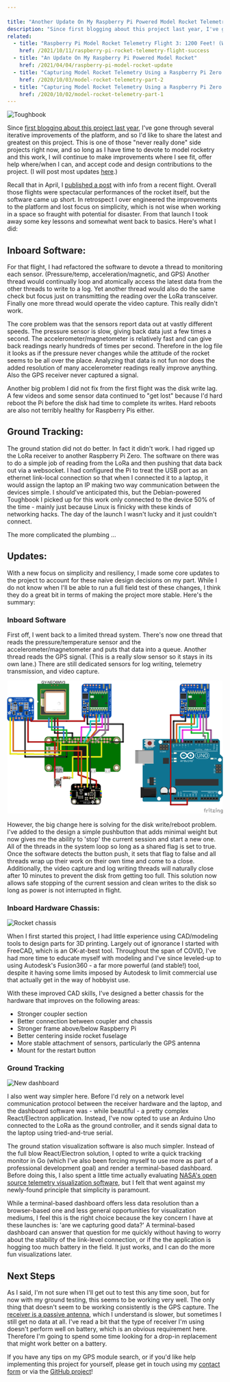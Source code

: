 ```yaml
---

title: "Another Update On My Raspberry Pi Powered Model Rocket Telemetry System"
description: "Since first blogging about this project last year, I've gone through several iterative improvements of the platform, and so I'd like to share the latest and greatest on this project."
related:
  - title: "Raspberry Pi Model Rocket Telemetry Flight 3: 1200 Feet! (With Project Updates)"
    href: /2021/10/11/raspberry-pi-rocket-telemetry-flight-success
  - title: "An Update On My Raspberry Pi Powered Model Rocket"
    href: /2021/04/04/raspberry-pi-model-rocket-update
  - title: "Capturing Model Rocket Telemetry Using a Raspberry Pi Zero (Part 2)"
    href: /2020/10/03/model-rocket-telemetry-part-2
  - title: "Capturing Model Rocket Telemetry Using a Raspberry Pi Zero (Part 1)"
    href: /2020/10/02/model-rocket-telemetry-part-1
---
```


![Toughbook](/images/rocket/toughbook.jpeg)

Since [first blogging about this project last year](/2020/10/04/model-rocket-telemetry-part-2/), I've gone through several
iterative improvements of the platform, and so I'd like to share the latest and
greatest on this project. This is one of those "never really done" side projects
right now, and so long as I have time to devote to model rocketry and this work,
I will continue to make improvements where I see fit, offer help where/when I
can, and accept code and design contributions to the project. (I will post most updates [here](https://github.com/johnjones4/white-vest).)

Recall that in April, I [published a post](/2021/04/05/raspberry-pi-model-rocket-update/) with info from a recent flight. Overall
those flights were spectacular performances of the rocket itself, but the
software came up short. In retrospect I over engineered the improvements to the
platform and lost focus on simplicity, which is not wise when working in a space
so fraught with potential for disaster. From that launch I took away some key
lessons and somewhat went back to basics. Here's what I did:

## Inboard Software:

For that flight, I had refactored the software to devote a thread to monitoring
each sensor. (Pressure/temp, acceleration/magnetic, and GPS) Another thread
would continually loop and atomically access the latest data from the other
threads to write to a log. Yet another thread would also do the same check but
focus just on transmitting the reading over the LoRa transceiver. Finally one
more thread would operate the video capture. This really didn't work.

The core problem was that the sensors report data out at vastly different
speeds. The pressure sensor is slow, giving back data just a few times a second.
The accelerometer/magnetometer is relatively fast and can give back readings
nearly hundreds of times per second. Therefore in the log file it looks as if
the pressure never changes while the attitude of the rocket seems to be all over
the place. Analyzing that data is not fun nor does the added resolution of many
accelerometer readings really improve anything. Also the GPS receiver never
captured a signal.

Another big problem I did not fix from the first flight was the disk write lag.
A few videos and some sensor data continued to "get lost" because I'd hard
reboot the Pi before the disk had time to complete its writes. Hard reboots are
also not terribly healthy for Raspberry Pis either.

## Ground Tracking:

The ground station did not do better. In fact it didn't work. I had rigged up
the LoRa receiver to another Raspberry Pi Zero. The software on there was to do
a simple job of reading from the LoRa and then pushing that data back out via a
websocket. I had configured the Pi to treat the USB port as an ethernet
link-local connection so that when I connected it to a laptop, it would assign
the laptop an IP making two way communication between the devices simple. I
should've anticipated this, but the Debian-powered Toughbook I picked up for
this work only connected to the device 50% of the time - mainly just because
Linux is finicky with these kinds of networking hacks. The day of the launch I
wasn't lucky and it just couldn't connect.

The more complicated the plumbing ...

## Updates:

With a new focus on simplicity and resiliency, I made some core updates to the
project to account for these naive design decisions on my part. While I do not
know when I'll be able to run a full field test of these changes, I think they
do a great bit in terms of making the project more stable. Here's the summary:

### Inboard Software

First off, I went back to a limited thread system. There's now one thread that
reads the pressure/temperature sensor and the accelerometer/magnetometer and
puts that data into a queue. Another thread reads the GPS signal. (This is a
really slow sensor so it stays in its own lane.) There are still dedicated
sensors for log writing, telemetry transmission, and video capture.

![Circuit diagram](https://raw.githubusercontent.com/johnjones4/white-vest/master/doc/wiring.png)

However, the big change here is solving for the disk write/reboot problem. I've
added to the design a simple pushbutton that adds minimal weight but now gives
me the ability to 'stop' the current session and start a new one. All of the
threads in the system loop so long as a shared flag is set to true. Once the
software detects the button push, it sets that flag to false and all threads
wrap up their work on their own time and come to a close. Additionally, the
video capture and log writing threads will naturally close after 10 minutes to
prevent the disk from getting too full. This solution now allows safe stopping
of the current session and clean writes to the disk so long as power is not
interrupted in flight.

### Inboard Hardware Chassis:

![Rocket chassis](/images/rocket/chassis.png)

When I first started this project, I had little experience using CAD/modeling
tools to design parts for 3D printing. Largely out of ignorance I started with
FreeCAD, which is an OK-at-best tool. Throughout the span of COVID, I've had
more time to educate myself with modeling and I've since leveled-up to using
Autodesk's Fusion360 - a far more powerful (and stable!) tool, despite it having
some limits imposed by Autodesk to limit commercial use that actually get in the
way of hobbyist use.

With these improved CAD skills, I've designed a better chassis for the hardware
that improves on the following areas:

* Stronger coupler section 
* Better connection between coupler and chassis 
* Stronger frame above/below Raspberry Pi 
* Better centering inside rocket
fuselage 
* More stable attachment of sensors, particularly the GPS antenna 
* Mount for the restart button

### Ground Tracking

![New dashboard](https://raw.githubusercontent.com/johnjones4/white-vest/master/doc/telemetry.gif)

I also went way simpler here. Before I'd rely on a network level
communication protocol between the receiver hardware and the laptop, and the
dashboard software was - while beautiful - a pretty complex React/Electron
application. Instead, I've now opted to use an Arduino Uno connected to the LoRa
as the ground controller, and it sends signal data to the laptop using
tried-and-true serial.

The ground station visualization software is also much simpler. Instead of the
full blow React/Electron solution, I opted to write a quick tracking monitor in
Go (which I've also been forcing myself to use more as part of a professional
development goal) and render a terminal-based dashboard. Before doing this, I
also spent a little time actually evaluating [NASA's open source telemetry visualization software](https://nasa.github.io/openmct/), but I felt that went against my newly-found principle
that simplicity is paramount.

While a terminal-based dashboard offers less data resolution than a
browser-based one and less general opportunities for visualization mediums, I
feel this is the right choice because the key concern I have at these launches
is: 'are we capturing good data?' A terminal-based dashboard can answer that
question for me quickly without having to worry about the stability of the
link-level connection, or if the the application is hogging too much battery in
the field. It just works, and I can do the more fun visualizations later.

## Next Steps

As I said, I'm not sure when I'll get out to test this any time soon, but for
now with my ground testing, this seems to be working very well. The only thing
that doesn't seem to be working consistently is the GPS capture. The [receiver is a passive antenna](https://www.amazon.com/gp/product/B084MK8BS2/ref=ppx_yo_dt_b_asin_title_o00_s00?ie=UTF8&psc=1), which I understand is slower, but sometimes I still get no
data at all. I've read a bit that the type of receiver I'm using doesn't perform
well on battery, which is an obvious requirement here. Therefore I'm going to
spend some time looking for a drop-in replacement that might work better on a
battery.

If you have any tips on my GPS module search, or if you'd like help implementing
this project for yourself, please get in touch using my [contact form](/contact) or via the
[GitHub project](https://github.com/johnjones4/white-vest)!
